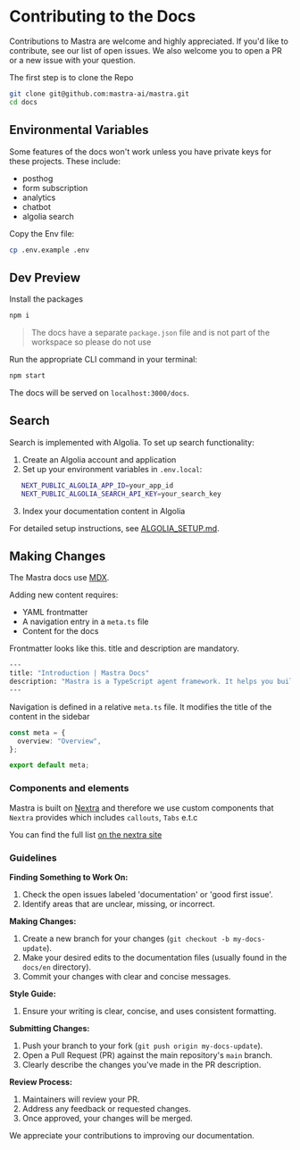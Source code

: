 # **Contributing to the Docs**

Contributions to Mastra are welcome and highly appreciated.
If you'd like to contribute, see our list of open issues. We also welcome you to open a PR or a new issue with your question.

The first step is to clone the Repo

```bash
git clone git@github.com:mastra-ai/mastra.git
cd docs
```

## Environmental Variables

Some features of the docs won't work unless you have private keys for these projects.
These include:

- posthog
- form subscription
- analytics
- chatbot
- algolia search

Copy the Env file:

```bash
cp .env.example .env
```

## Dev Preview

Install the packages

```bash
npm i
```

> The docs have a separate `package.json` file and is not part of the workspace so please do not use

Run the appropriate CLI command in your terminal:

```bash
npm start
```

The docs will be served on `localhost:3000/docs`.

## Search

Search is implemented with Algolia. To set up search functionality:

1. Create an Algolia account and application
2. Set up your environment variables in `.env.local`:

```bash
   NEXT_PUBLIC_ALGOLIA_APP_ID=your_app_id
   NEXT_PUBLIC_ALGOLIA_SEARCH_API_KEY=your_search_key
```

3. Index your documentation content in Algolia

For detailed setup instructions, see [ALGOLIA_SETUP.md](./ALGOLIA_SETUP.md).

## Making Changes

The Mastra docs use [MDX](https://mdxjs.com/).

Adding new content requires:

- YAML frontmatter
- A navigation entry in a `meta.ts` file
- Content for the docs

Frontmatter looks like this. title and description are mandatory.

```bash
---
title: "Introduction | Mastra Docs"
description: "Mastra is a TypeScript agent framework. It helps you build AI applications and features quickly. It gives you the set of primitives you need: workflows, agents, RAG, integrations, syncs and evals."
---
```

Navigation is defined in a relative `meta.ts` file. It modifies the title of the content in the sidebar

```ts
const meta = {
  overview: "Overview",
};

export default meta;
```

### Components and elements

Mastra is built on [Nextra](https://nextra.site/docs) and therefore we use custom components that `Nextra` provides which includes `callouts`, `Tabs` e.t.c

You can find the full list [on the nextra site](https://nextra.site/docs/built-ins)

### Guidelines

**Finding Something to Work On:**

1. Check the open issues labeled 'documentation' or 'good first issue'.
2. Identify areas that are unclear, missing, or incorrect.

**Making Changes:**

1. Create a new branch for your changes (`git checkout -b my-docs-update`).
2. Make your desired edits to the documentation files (usually found in the `docs/en` directory).
3. Commit your changes with clear and concise messages.

**Style Guide:**

1. Ensure your writing is clear, concise, and uses consistent formatting.

**Submitting Changes:**

1. Push your branch to your fork (`git push origin my-docs-update`).
2. Open a Pull Request (PR) against the main repository's `main` branch.
3. Clearly describe the changes you've made in the PR description.

**Review Process:**

1. Maintainers will review your PR.
2. Address any feedback or requested changes.
3. Once approved, your changes will be merged.

We appreciate your contributions to improving our documentation.
